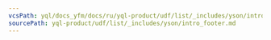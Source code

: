 ```yaml
---
vcsPath: yql/docs_yfm/docs/ru/yql-product/udf/list/_includes/yson/intro_footer.md
sourcePath: yql-product/udf/list/_includes/yson/intro_footer.md
---
```

<!--смотрите также примеры комбинирования YSON-функций в [tutorial](https://cluster-name.yql/Tutorial/yt_17_Yson_and_Json).-->
